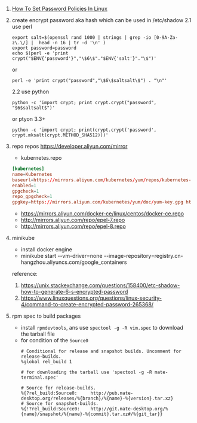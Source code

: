 1. [How To Set Password Policies In Linux](https://www.ostechnix.com/how-to-set-password-policies-in-linux/)

2. create encrypt password aka hash which can be used in  /etc/shadow
    2.1 use perl 
    ```
    export salt=$(openssl rand 1000 | strings | grep -io [0-9A-Za-z\.\/] |  head -n 16 | tr -d '\n' )
    export password=password
    echo $(perl -e 'print crypt("$ENV{'password'}","\$6\$"."$ENV{'salt'}"."\$")'
    ```
    or 
    ```
    perl -e 'print crypt("password","\$6\$saltsalt\$") . "\n"'
    ```

    2.2 use python 

    ```
    python -c 'import crypt; print crypt.crypt("password", "$6$saltsalt$")'
    ```
    or ptyon 3.3+ 
    ```
    python -c 'import crypt; print(crypt.crypt('password', crypt.mksalt(crypt.METHOD_SHA512)))'
    ```
3. repo repos https://developer.aliyun.com/mirror
    - kubernetes.repo
    ```conf
    [kubernetes]
    name=Kubernetes
    baseurl=https://mirrors.aliyun.com/kubernetes/yum/repos/kubernetes-el7-x86_64/
    enabled=1
    gpgcheck=1
    repo_gpgcheck=1
    gpgkey=https://mirrors.aliyun.com/kubernetes/yum/doc/yum-key.gpg https://mirrors.aliyun.com/kubernetes/yum/doc/rpm-package-key.gpg
    ```
    - https://mirrors.aliyun.com/docker-ce/linux/centos/docker-ce.repo
    - http://mirrors.aliyun.com/repo/epel-7.repo
    - http://mirrors.aliyun.com/repo/epel-8.repo

 3. minikube 
    - install docker engine
    - minikube start  --vm-driver=none --image-repository=registry.cn-hangzhou.aliyuncs.com/google_containers   
    
    reference:
    1. https://unix.stackexchange.com/questions/158400/etc-shadow-how-to-generate-6-s-encrypted-password
    2. https://www.linuxquestions.org/questions/linux-security-4/command-to-create-encrypted-password-265368/

4. rpm spec to build packages
    - install `rpmdevtools`, ans use `spectool -g -R vim.spec` to download the tarball file
    - for condition of the `Source0`
        ```
        # Conditional for release and snapshot builds. Uncomment for release-builds.
        %global rel_build 1

        # for downloading the tarball use 'spectool -g -R mate-terminal.spec'

        # Source for release-builds.
        %{?rel_build:Source0:     http://pub.mate-desktop.org/releases/%{branch}/%{name}-%{version}.tar.xz}
        # Source for snapshot-builds.
        %{!?rel_build:Source0:    http://git.mate-desktop.org/%{name}/snapshot/%{name}-%{commit}.tar.xz#/%{git_tar}}

        ```